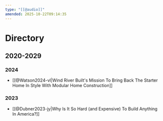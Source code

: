 ```yaml
---
type: "[[@audio]]"
amended: 2025-10-22T09:14:35
---
```


# Directory
## 2020-2029
### 2024
- [[@Watson2024-vl|Wind River Built's Mission To Bring Back The Starter Home In Style With Modular Home Construction]]
### 2023
- [[@Dubner2023-jy|Why Is It So Hard (and Expensive) To Build Anything In America?]]
